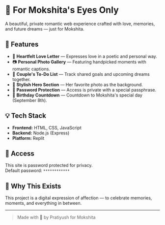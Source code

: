 # 💖 For Mokshita's Eyes Only

A beautiful, private romantic web experience crafted with love, memories, and future dreams — just for Mokshita.

## 🌸 Features

- 📜 **Heartfelt Love Letter** — Expresses love in a poetic and personal way.
- 📷 **Personal Photo Gallery** — Featuring handpicked moments with romantic captions.
- 📝 **Couple's To-Do List** — Track shared goals and upcoming dreams together.
- 🎨 **Stylish Hero Section** — Her favorite photo as the background.
- 🔐 **Password Protection** — Access is private with a special passphrase.
- 🎂 **Birthday Countdown** — Countdown to Mokshita's special day (September 8th).

## 💡 Tech Stack

- **Frontend:** HTML, CSS, JavaScript
- **Backend:** Node.js (Express)
- **Platform:** Replit

## 🔐 Access

This site is password protected for privacy.  
Default password: `************`

## 🌟 Why This Exists

This project is a digital expression of affection — to celebrate memories, moments, and everything in between.

---

> Made with 💖 by Pratiyush for Mokshita
